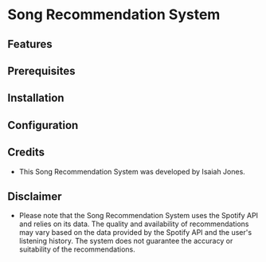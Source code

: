 # Song Recommendation System

## Features

## Prerequisites

## Installation

## Configuration

## Credits
* This Song Recommendation System was developed by Isaiah Jones.

## Disclaimer
* Please note that the Song Recommendation System uses the Spotify API and relies on its data. The quality and availability of recommendations may vary based on the data provided by the Spotify API and the user's listening history. The system does not guarantee the accuracy or suitability of the recommendations.
